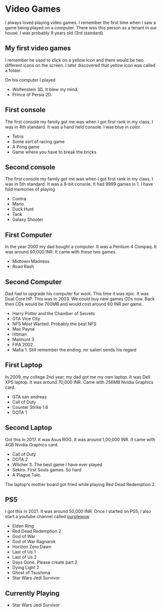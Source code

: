 # Video Games

I always loved playing video games. I remember the first time when I saw a game being played on a computer. There was this person as a tenant in our house. I was probably 9 years old (3rd standard)

## My first video games
I remember he used to click on a yellow Icon and there would be two different icons on the screen. I later discovered that yellow icon was called a folder.

On his computer I played 
- Wolfenstein 3D. It blew my mind. 
- Prince of Persia 2D.

## First console

The first console my family got me was when I got first rank in my class, I was in 4th standard. It was a hand held console. I was blue in color.

- Tetris
- Some sort of racing game
- A Pong game
- Game where you have to break the bricks

## Second console

The first console my family got me was when I got first rank in my class, I was in 5th standard. It was a 8-bit console. It had 9999 games in 1. I have fold memories of playing 
- Contra
- Mario
- Duck Hunt
- Tank
- Galaxy Shooter

## First Computer
In the year 2000 my dad bought a computer. It was a Pentium 4 Compaq. It was around 60,000 INR. It came with these two games.
- Midtown Madness
- Road Rash

## Second Computer

Dad had to upgrade his computer for work. This time it was epic. It was Dual Core HP. This was in 2003. We could buy new games CDs now. Back then CDs would be 700MB and would cost around 60 INR per game. 

- Harry Potter and the Chamber of Secrets
- GTA Vice City
- NFS Most Wanted. Probably the best NFS
- Max Payne
- Hitman
- Manhunt 3
- FIFA 2002. 
- Mafia 1. Still remember the ending. mr salieri sends his regard

## First Laptop

In 2009, my college 2nd year, my dad got me my own laptop. It was Dell XPS laptop. It was around 70,000 INR. Came with 256MB Nvidia Graphics card. 

- GTA san andreas
- Call of Duty
- Counter Strike 1.6
- DOTA 1

## Second Laptop

Got this in 2017. It was Asus ROG. It was around 1,00,000 INR. It came with 4GB Nvidia Graphics card.

- Call of Duty
- DOTA 2
- Witcher 3. The best game I have ever played
- Sekiro. First Souls games. So hard
- A Plague Tale.

The laptop's mother board got fried while playing Red Dead Redemption 2.

## PS5

I got this in 2021. It was around 50,000 INR. Once I started on PS5, I also start a youtube channel called [purplewow](https://www.youtube.com/channel/UCYTrhzX3Wdywn4FkX3Im6kg)

- Elden Ring
- Red Dead Redemption 2
- God of War
- God of War Ragnarok
- Horizon Zero Dawn
- Last of Us 1
- Last of Us 2
- Days Gone. Please create part 2
- Dying Light 2
- Ghost of Tsushima
- Star Wars Jedi Survivor

## Currently Playing

- Star Wars Jedi Survivor